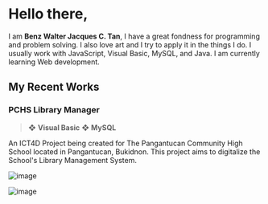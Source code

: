 # Hello there,
I am **Benz Walter Jacques C. Tan**, I have a great fondness for programming and problem solving. I also love art and I try to apply it in the things I do. I usually work with JavaScript, Visual Basic, MySQL, and Java. I am currently learning Web development.

<space>

## My Recent Works

### PCHS Library Manager

> ❖ **Visual Basic**   ❖ **MySQL**

An ICT4D Project being created for The Pangantucan Community High School located in Pangantucan, Bukidnon. This project aims to digitalize the School's Library Management System.

![image](https://user-images.githubusercontent.com/55311935/180648234-87391789-4de1-4fc9-93e8-3d5ff52e7529.png)

![image](https://user-images.githubusercontent.com/55311935/180648191-ae77f9d0-c865-4151-9c80-9f1bd6052172.png)


